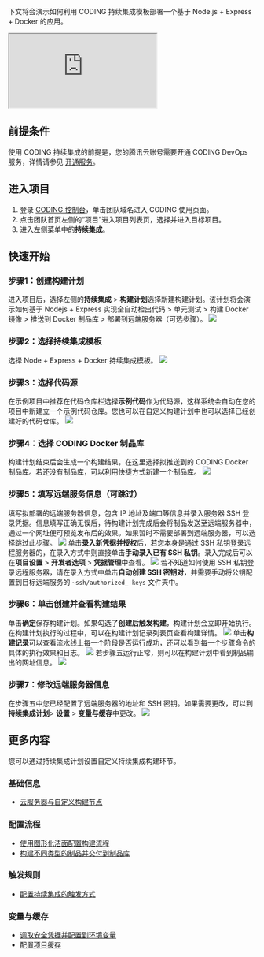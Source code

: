 下文将会演示如何利用 CODING 持续集成模板部署一个基于 Node.js + Express + Docker 的应用。
<div class="doc-video-mod"><iframe src="https://cloud.tencent.com/edu/learning/quick-play/2507-42346?source=gw.doc.media&withPoster=1&notip=1"></iframe></div>

## 前提条件
使用 CODING 持续集成的前提是，您的腾讯云账号需要开通 CODING DevOps 服务，详情请参见  [开通服务](https://cloud.tencent.com/document/product/1115/37268)。

## 进入项目
1. 登录 [CODING 控制台](https://console.cloud.tencent.com/coding)，单击团队域名进入 CODING 使用页面。
2. 点击团队首页左侧的“项目”进入项目列表页，选择并进入目标项目。
3. 进入左侧菜单中的**持续集成**。

## 快速开始
### 步骤1：创建构建计划
进入项目后，选择左侧的**持续集成** > **构建计划**选择新建构建计划。该计划将会演示如何基于 Nodejs + Express 实现全自动检出代码 > 单元测试 > 构建 Docker 镜像 > 推送到 Docker 制品库 > 部署到远端服务器（可选步骤）。
![](https://qcloudimg.tencent-cloud.cn/raw/f547e56b0d8cd9f082b399e972942129.png)

### 步骤2：选择持续集成模板
选择 Node + Express + Docker 持续集成模板。
![](https://main.qcloudimg.com/raw/115bcd620a8006f48c26c4833c8c03ca.png)

### 步骤3：选择代码源
在示例项目中推荐在代码仓库栏选择**示例代码**作为代码源，这样系统会自动在您的项目中新建立一个示例代码仓库。您也可以在自定义构建计划中也可以选择已经创建好的代码仓库。
![](https://main.qcloudimg.com/raw/75be9356b4549df35764f6eefcb2f4c7.png)

### 步骤4：选择 CODING Docker 制品库
构建计划结束后会生成一个构建结果，在这里选择拟推送到的 CODING Docker 制品库。若还没有制品库，可以利用快捷方式新建一个制品库。
![](https://main.qcloudimg.com/raw/60f7bb80adf01c59997429be5a2d5442.png)

### 步骤5：填写远端服务信息（可跳过）
填写拟部署的远端服务器信息，包含 IP 地址及端口等信息并录入服务器 SSH 登录凭据。信息填写正确无误后，待构建计划完成后会将制品发送至远端服务器中，通过一个网址便可预览发布后的效果。如果暂时不需要部署到远端服务器，可以选择跳过此步骤。
![](https://main.qcloudimg.com/raw/ecae367801cee312d16afa2c58f242c9.png)
单击**录入新凭据并授权**后，若您本身是通过 SSH 私钥登录远程服务器的，在录入方式中则直接单击**手动录入已有 SSH 私钥**。录入完成后可以在**项目设置** > **开发者选项** > **凭据管理**中查看。
![](https://main.qcloudimg.com/raw/85823f97f6461d3130c598ef88c8ce1f.png)
若不知道如何使用 SSH 私钥登录远程服务器，请在录入方式中单击**自动创建 SSH 密钥对**，并需要手动将公钥配置到目标远端服务的 `~ssh/authorized_ keys` 文件夹中。

### 步骤6：单击创建并查看构建结果
单击**确定**保存构建计划。如果勾选了**创建后触发构建**，构建计划会立即开始执行。在构建计划执行的过程中，可以在构建计划记录列表页查看构建详情。
![](https://main.qcloudimg.com/raw/bf77489feae5982167745f4e72cfd114.png)
单击**构建记录**可以查看流水线上每一个阶段是否运行成功，还可以看到每一个步骤命令的具体的执行效果和日志。
![](https://main.qcloudimg.com/raw/5c255bb0d42ad995e7083edf7bb63343.png)
若步骤五运行正常，则可以在构建计划中看到制品输出的网址信息。
![](https://main.qcloudimg.com/raw/6b0516a791112ebb7e66448eac0944eb.png)

### 步骤7：修改远端服务器信息
在步骤五中您已经配置了远端服务器的地址和 SSH 密钥。如果需要更改，可以到**持续集成计划**> **设置** > **变量与缓存**中更改。
![](https://main.qcloudimg.com/raw/1ef7e24a8b575a3ba84748853f392610.png)

## 更多内容
您可以通过持续集成计划设置自定义持续集成构建环节。

### 基础信息
- [云服务器与自定义构建节点](https://cloud.tencent.com/document/product/1115/47858)

### 配置流程
- [使用图形化洁面配置构建流程](https://cloud.tencent.com/document/product/1115/36886)
- [构建不同类型的制品并交付到制品库](https://cloud.tencent.com/document/product/1115/47878)

### 触发规则
- [配置持续集成的触发方式](https://cloud.tencent.com/document/product/1115/44140)

### 变量与缓存
- [调取安全凭据并配置到环境变量](https://cloud.tencent.com/document/product/1115/44143)
- [配置项目缓存](https://cloud.tencent.com/document/product/1115/44147)



